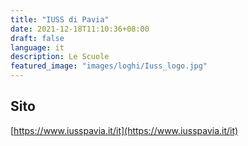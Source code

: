 ```yaml
---
title: "IUSS di Pavia"
date: 2021-12-18T11:10:36+08:00
draft: false
language: it
description: Le Scuole
featured_image: "images/loghi/Iuss_logo.jpg"
---
```

## Sito

[https://www.iusspavia.it/it](https://www.iusspavia.it/it)
